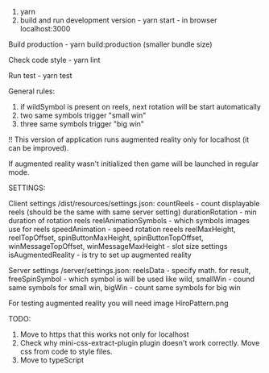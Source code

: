 1) yarn
2) build and run development version - yarn start - in browser localhost:3000

Build production - yarn build:production (smaller bundle size)

Check code style - yarn lint

Run test - yarn test

General rules:
1) if wildSymbol is present on reels, next rotation will be start automatically
2) two same symbols trigger "small win"
3) three same symbols trigger "big win"

!! This version of application runs augmented reality only for localhost (it can be improved).

If augmented reality wasn't initialized then game will be launched in regular mode.

SETTINGS:

Client settings /dist/resources/settings.json:
    countReels - count displayable reels (should be the same with same server setting)
    durationRotation - min duration of rotation reels
    reelAnimationSymbols - which symbols images use for reels
    speedAnimation - speed rotation reeels
    reelMaxHeight, reelTopOffset, spinButtonMaxHeight, spinButtonTopOffset, winMessageTopOffset, winMessageMaxHeight - slot size settings
    isAugmentedReality - is try to set up augmented reality

Server settings /server/settings.json:
    reelsData - specify math. for result,
    freeSpinSymbol - which symbol is will be used like wild,
    smallWin - cound same symbols for small win,
    bigWin - count same symbols for big win

For testing augmented reality you will need image HiroPattern.png

TODO:
 1) Move to https that this works not only for localhost
 2) Check why mini-css-extract-plugin plugin doesn't work correctly. Move css from code to style files.
 3) Move to typeScript